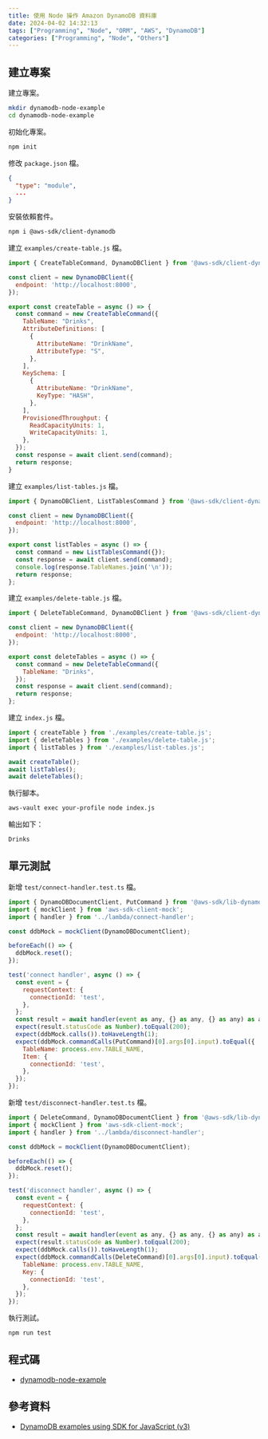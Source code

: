 ```yaml
---
title: 使用 Node 操作 Amazon DynamoDB 資料庫
date: 2024-04-02 14:32:13
tags: ["Programming", "Node", "ORM", "AWS", "DynamoDB"]
categories: ["Programming", "Node", "Others"]
---
```


## 建立專案

建立專案。

```bash
mkdir dynamodb-node-example
cd dynamodb-node-example
```

初始化專案。

```bash
npm init
```

修改 `package.json` 檔。

```json
{
  "type": "module",
  ...
}
```

安裝依賴套件。

```bash
npm i @aws-sdk/client-dynamodb
```

建立 `examples/create-table.js` 檔。

```js
import { CreateTableCommand, DynamoDBClient } from '@aws-sdk/client-dynamodb';

const client = new DynamoDBClient({
  endpoint: 'http://localhost:8000',
});

export const createTable = async () => {
  const command = new CreateTableCommand({
    TableName: "Drinks",
    AttributeDefinitions: [
      {
        AttributeName: "DrinkName",
        AttributeType: "S",
      },
    ],
    KeySchema: [
      {
        AttributeName: "DrinkName",
        KeyType: "HASH",
      },
    ],
    ProvisionedThroughput: {
      ReadCapacityUnits: 1,
      WriteCapacityUnits: 1,
    },
  });
  const response = await client.send(command);
  return response;
}
```

建立 `examples/list-tables.js` 檔。

```js
import { DynamoDBClient, ListTablesCommand } from '@aws-sdk/client-dynamodb';

const client = new DynamoDBClient({
  endpoint: 'http://localhost:8000',
});

export const listTables = async () => {
  const command = new ListTablesCommand({});
  const response = await client.send(command);
  console.log(response.TableNames.join('\n'));
  return response;
};
```

建立 `examples/delete-table.js` 檔。

```js
import { DeleteTableCommand, DynamoDBClient } from '@aws-sdk/client-dynamodb';

const client = new DynamoDBClient({
  endpoint: 'http://localhost:8000',
});

export const deleteTables = async () => {
  const command = new DeleteTableCommand({
    TableName: "Drinks",
  });
  const response = await client.send(command);
  return response;
};
```

建立 `index.js` 檔。

```js
import { createTable } from './examples/create-table.js';
import { deleteTables } from './examples/delete-table.js';
import { listTables } from './examples/list-tables.js';

await createTable();
await listTables();
await deleteTables();
```

執行腳本。

```bash
aws-vault exec your-profile node index.js
```

輸出如下：

```bash
Drinks
```

## 單元測試

新增 `test/connect-handler.test.ts` 檔。

```js
import { DynamoDBDocumentClient, PutCommand } from '@aws-sdk/lib-dynamodb';
import { mockClient } from 'aws-sdk-client-mock';
import { handler } from '../lambda/connect-handler';

const ddbMock = mockClient(DynamoDBDocumentClient);

beforeEach(() => {
  ddbMock.reset();
});

test('connect handler', async () => {
  const event = {
    requestContext: {
      connectionId: 'test',
    },
  };
  const result = await handler(event as any, {} as any, {} as any) as any;
  expect(result.statusCode as Number).toEqual(200);
  expect(ddbMock.calls()).toHaveLength(1);
  expect(ddbMock.commandCalls(PutCommand)[0].args[0].input).toEqual({
    TableName: process.env.TABLE_NAME,
    Item: {
      connectionId: 'test',
    },
  });
});
```

新增 `test/disconnect-handler.test.ts` 檔。

```js
import { DeleteCommand, DynamoDBDocumentClient } from '@aws-sdk/lib-dynamodb';
import { mockClient } from 'aws-sdk-client-mock';
import { handler } from '../lambda/disconnect-handler';

const ddbMock = mockClient(DynamoDBDocumentClient);

beforeEach(() => {
  ddbMock.reset();
});

test('disconnect handler', async () => {
  const event = {
    requestContext: {
      connectionId: 'test',
    },
  };
  const result = await handler(event as any, {} as any, {} as any) as any;
  expect(result.statusCode as Number).toEqual(200);
  expect(ddbMock.calls()).toHaveLength(1);
  expect(ddbMock.commandCalls(DeleteCommand)[0].args[0].input).toEqual({
    TableName: process.env.TABLE_NAME,
    Key: {
      connectionId: 'test',
    },
  });
});
```

執行測試。

```bash
npm run test
```

## 程式碼

- [dynamodb-node-example](https://github.com/memochou1993/dynamodb-node-example)

## 參考資料

- [DynamoDB examples using SDK for JavaScript (v3)](https://docs.aws.amazon.com/sdk-for-javascript/v3/developer-guide/javascript_dynamodb_code_examples.html)
